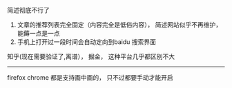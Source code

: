 简述彻底不行了

1. 文章的推荐列表完全固定（内容完全是低俗内容）， 简述网站似乎不再维护，能薅一点是一点
2. 手机上打开过一段时间会自动定向到baidu 搜索界面

知乎(现在需要验证了,离谱）， 掘金， 这种平台几乎都区别不大

--- 

firefox chrome 都是支持画中画的， 只不过都要手动才能开启